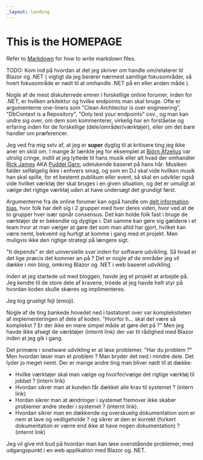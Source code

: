 ```yaml
---
_layout: landing
---
```


# This is the **HOMEPAGE**

Refer to [Markdown](http://daringfireball.net/projects/markdown/) for how to write markdown files.

TODO: Kom ind på hvordan at det jeg skriver om handle om/relaterer til Blazor og .NET ( vigtigt da jeg berører nærmest samtlige fokusområder, så hvert fokusområde er nødt til at omhandle .NET på en eller anden måde ).

Nogle af de mest diskuterrede emner i forskellige online forumer, inden for .NET, er hvilken arkitektur og hvilke endpoints man skal bruge. Ofte er argumenterne one-liners som "Clean Architectur is over engineering", "DbContext is a Repository", "Only test your endpoints" osv., og man kan undre sig over, om dem som kommenterer, virkelig har en forståelse og erfaring inden for de forskellige (dele/områder/værktøjer), eller om det bare handler om præferencer.

Jeg ved fra mig selv af, at jeg er **super** dygtig til at kritisere ting jeg ikke aner en skid om.
I mange år tænkte jeg for eksemplel at [Björn Afzelius](https://www.youtube.com/watch?v=-ZjbR7Qxxeg) var utrolig cringe, indtil at jeg lyttede til hans musik eller alt hvad der omhandler [Rick James](https://www.youtube.com/watch?v=iWa-6g-TbgI) AKA [Puddel Garn](https://i.pinimg.com/736x/e5/52/29/e55229099117485820ae563dab9449e7.jpg), udelukende baseret på hans hår.
Musiken falder selfølgelig ikke i enhvers smag, og som en DJ skal vide hvilken musik han skal spille, for et bestemt publikum eller event, så skal en udvikler også vide hvilket værktøj der skal bruges i en given situation, og det er umuligt at vælge det rigtige værktøj uden at have undersøgt det grundigt først.

Argumenterne fra de online forumer kan også handle om [delt information bias](https://en.wikipedia.org/wiki/Shared_information_bias), hvor folk har delt sig i 2 grupper med hver deres viden, hvor ved at de to grupper hver især opnår consensus. Det kan holde folk fast i bruge de værktøjer de er bekendte og dygtige i.
Det samme kan gøre sig gældene i et team hvor at man vælger at gøre det som man altid har gjort, hvilket kan være nemt, bekvemt og hurtigt at komme i gang med et projekt. Men muligvis ikke den rigtige strategi på længere sigt.

"It depends" er det universielle svar inden for software udvikling. Så hvad er det lige præcis det kommer an på ?
Det er nogle af de områder jeg vil dække i min blog, omkring Blazor og .NET i web baseret udvikling.

Inden at jeg startede ud med bloggen, havde jeg et projekt at arbejde på.
Jeg kendte til de store dele af kravene, troede at jeg havde helt styr på hvordan koden skulle skæres og implimenteres.

Jeg tog grueligt fejl (emoji).

Nogle af de ting bankede hovedet ned i tastaturet over var kompleksiteten af implementeringen af dele af koden.
"Hvorfor h... skal det være så komplekst ? Er der ikke en mere simpel måde at gøre det på ?"
Men jeg havde ikke afsøgt de værktøjer (internt link) der var til rådighed med Blazor inden at jeg gik i gang.

Det primære i sowtware udvikling er at løse problemer. "Har du problem ?"
Men hvordan løser man et problem ? Man bryder det ned i mindre dele. Det lyder jo meget nemt.
Der er mange andre ting man bliver nødt til at dække:

- Hvilke værktøjer skal man vælge og hvorfor/vælge det rigtige værktøj til jobbet ? (intern link)
- Hvordan sikrer man at kunden får dækket alle krav til systemet ? (intern link)
- Hordan sikrer man at ændringer i systemet fremover ikke skaber problemer andre steder i systemet ? (internt link).
- Hvordan sikrer man en dækkende og overskuelig dokumentation som er nem at lave og vedligeholde ? og sikrer at den er korrekt (forkert dokumentation er værre end ikke at have nogen dokumentation) ? (internt link)

Jeg vil give mit bud på hvordan man kan løse ovenstående problemer, med udgangspunkt i en web applikation med Blazor og .NET.
